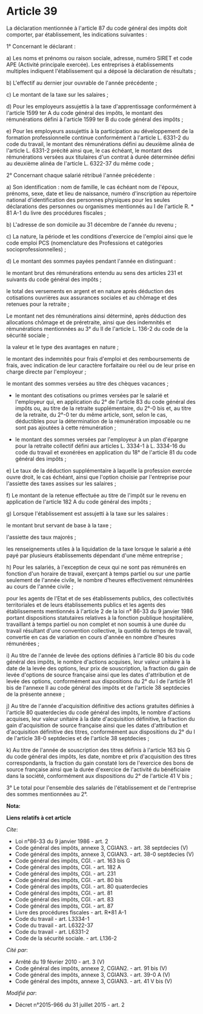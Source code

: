 # Article 39

La déclaration mentionnée à l'article 87 du code général des impôts doit comporter, par établissement, les indications
suivantes : 

1° Concernant le déclarant : 

a) Les noms et prénoms ou raison sociale, adresse, numéro SIRET et code APE (Activité principale exercée). Les entreprises à
établissements multiples indiquent l'établissement qui a déposé la déclaration de résultats ; 

b) L'effectif au dernier jour ouvrable de l'année précédente ; 

c) Le montant de la taxe sur les salaires ; 

d) Pour les employeurs assujettis à la taxe d'apprentissage conformément à l'article 1599 ter A du code général des impôts,
le montant des rémunérations défini à l'article 1599 ter B du code général des impôts ; 

e) Pour les employeurs assujettis à la participation au développement de la formation professionnelle continue conformément à
l'article L. 6331-2 du code du travail, le montant des rémunérations défini au deuxième alinéa de l'article L. 6331-2 précité
ainsi que, le cas échéant, le montant des rémunérations versées aux titulaires d'un contrat à durée déterminée défini au
deuxième alinéa de l'article L. 6322-37 du même code ; 

2° Concernant chaque salarié rétribué l'année précédente : 

a) Son identification : nom de famille, le cas échéant nom de l'époux, prénoms, sexe, date et lieu de naissance, numéro
d'inscription au répertoire national d'identification des personnes physiques pour les seules déclarations des personnes ou
organismes mentionnés au I de l'article R. * 81 A-1 du livre des procédures fiscales ; 

b) L'adresse de son domicile au 31 décembre de l'année du revenu ; 

c) La nature, la période et les conditions d'exercice de l'emploi ainsi que le code emploi PCS (nomenclature des Professions
et catégories socioprofessionnelles) ; 

d) Le montant des sommes payées pendant l'année en distinguant : 

le montant brut des rémunérations entendu au sens des articles 231 et suivants du code général des impôts ; 

le total des versements en argent et en nature après déduction des cotisations ouvrières aux assurances sociales et au
chômage et des retenues pour la retraite ; 

Le montant net des rémunérations ainsi déterminé, après déduction des allocations chômage et de préretraite, ainsi que des
indemnités et rémunérations mentionnées au 3° du II de l'article L. 136-2 du code de la sécurité sociale ; 

la valeur et le type des avantages en nature ; 

le montant des indemnités pour frais d'emploi et des remboursements de frais, avec indication de leur caractère forfaitaire
ou réel ou de leur prise en charge directe par l'employeur ; 

le montant des sommes versées au titre des chèques vacances ;

- le montant des cotisations ou primes versées par le salarié et l'employeur qui, en application du 2° de l'article 83 du
code général des impôts ou, au titre de la retraite supplémentaire, du 2°-0 bis et, au titre de la retraite, du 2°-0 ter du
même article, sont, selon le cas, déductibles pour la détermination de la rémunération imposable ou ne sont pas ajoutées à
cette rémunération ;

- le montant des sommes versées par l'employeur à un plan d'épargne pour la retraite collectif défini aux articles L. 3334-1
à L. 3334-16 du code du travail et exonérées en application du 18° de l'article 81 du code général des impôts ; 

e) Le taux de la déduction supplémentaire à laquelle la profession exercée ouvre droit, le cas échéant, ainsi que l'option
choisie par l'entreprise pour l'assiette des taxes assises sur les salaires ; 

f) Le montant de la retenue effectuée au titre de l'impôt sur le revenu en application de l'article 182 A du code général des
impôts ; 

g) Lorsque l'établissement est assujetti à la taxe sur les salaires : 

le montant brut servant de base à la taxe ; 

l'assiette des taux majorés ; 

les renseignements utiles à la liquidation de la taxe lorsque le salarié a été payé par plusieurs établissements dépendant
d'une même entreprise ; 

h) Pour les salariés, à l'exception de ceux qui ne sont pas rémunérés en fonction d'un horaire de travail, exerçant à temps
partiel ou sur une partie seulement de l'année civile, le nombre d'heures effectivement rémunérées au cours de l'année
civile ; 

pour les agents de l'Etat et de ses établissements publics, des collectivités territoriales et de leurs établissements
publics et les agents des établissements mentionnés à l'article 2 de la loi n° 86-33 du 9 janvier 1986 portant dispositions
statutaires relatives à la fonction publique hospitalière, travaillant à temps partiel ou non complet et non soumis à une
durée du travail résultant d'une convention collective, la quotité du temps de travail, convertie en cas de variation en
cours d'année en nombre d'heures rémunérées ; 

i) Au titre de l'année de levée des options définies à l'article 80 bis du code général des impôts, le nombre d'actions
acquises, leur valeur unitaire à la date de la levée des options, leur prix de souscription, la fraction du gain de levée
d'options de source française ainsi que les dates d'attribution et de levée des options, conformément aux dispositions du 2°
du I de l'article 91 bis de l'annexe II au code général des impôts et de l'article 38 septdecies de la présente annexe ; 

j) Au titre de l'année d'acquisition définitive des actions gratuites définies à l'article 80 quaterdecies du code général
des impôts, le nombre d'actions acquises, leur valeur unitaire à la date d'acquisition définitive, la fraction du gain
d'acquisition de source française ainsi que les dates d'attribution et d'acquisition définitive des titres, conformément aux
dispositions du 2° du I de l'article 38-0 septdecies et de l'article 38 septdecies ; 

k) Au titre de l'année de souscription des titres définis à l'article 163 bis G du code général des impôts, les date, nombre
et prix d'acquisition des titres correspondants, la fraction du gain constaté lors de l'exercice des bons de source française
ainsi que la durée d'exercice de l'activité du bénéficiaire dans la société, conformément aux dispositions du 2° de l'article
41 V bis ; 

3° Le total pour l'ensemble des salariés de l'établissement et de l'entreprise des sommes mentionnées au 2°.

**Nota:**



**Liens relatifs à cet article**

_Cite_:

  - Loi n°86-33 du 9 janvier 1986 - art. 2
  - Code général des impôts, annexe 3, CGIAN3. - art. 38 septdecies (V)
  - Code général des impôts, annexe 3, CGIAN3. - art. 38-0 septdecies (V)
  - Code général des impôts, CGI. - art. 163 bis G
  - Code général des impôts, CGI. - art. 182 A
  - Code général des impôts, CGI. - art. 231
  - Code général des impôts, CGI. - art. 80 bis
  - Code général des impôts, CGI. - art. 80 quaterdecies
  - Code général des impôts, CGI. - art. 81
  - Code général des impôts, CGI. - art. 83
  - Code général des impôts, CGI. - art. 87
  - Livre des procédures fiscales - art. R*81 A-1
  - Code du travail - art. L3334-1
  - Code du travail - art. L6322-37
  - Code du travail - art. L6331-2
  - Code de la sécurité sociale. - art. L136-2

_Cité par_:

  - Arrêté du 19 février 2010 - art. 3 (V)
  - Code général des impôts, annexe 2, CGIAN2. - art. 91 bis (V)
  - Code général des impôts, annexe 3, CGIAN3. - art. 39-0 A (V)
  - Code général des impôts, annexe 3, CGIAN3. - art. 41 V bis (V)

_Modifié par_:

  - Décret n°2015-966 du 31 juillet 2015 - art. 2
